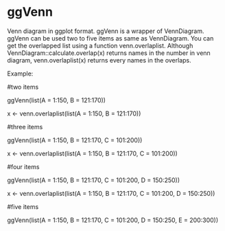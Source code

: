 # ggVenn
Venn diagram in ggplot format.
ggVenn is a wrapper of VennDiagram.
ggVenn can be used two to five items as same as VennDiagram.
You can get the overlapped list using a function venn.overlaplist. Although VennDiagram::calculate.overlap(x) returns names in the number in venn diagram, venn.overlaplist(x) returns every names in the overlaps.


Example:

#two items

ggVenn(list(A = 1:150, B = 121:170))

x <- venn.overlaplist(list(A = 1:150, B = 121:170))

#three items

ggVenn(list(A = 1:150, B = 121:170, C = 101:200))

x <- venn.overlaplist(list(A = 1:150, B = 121:170, C = 101:200))

#four items

ggVenn(list(A = 1:150, B = 121:170, C = 101:200, D = 150:250))

x <- venn.overlaplist(list(A = 1:150, B = 121:170, C = 101:200, D = 150:250))

#five items

ggVenn(list(A = 1:150, B = 121:170, C = 101:200, D = 150:250, E = 200:300))


